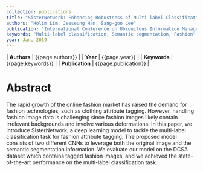 ```yaml
---
collection: publications
title: "SisterNetwork: Enhancing Robustness of Multi-label Classification with Semantically Segmented Images"
authors: "Holim Lim, Jeeseung Han, Sang-goo Lee"
publication: "International Conference on Ubiquitous Information Management and Communication (IMCOM 2019), pp. 1092-1099"
keywords: "Multi-label classification, Semantic segmentation, Fashion"
year: Jan, 2019
---
```


| **Authors**           | {{page.authors}}      |
| **Year**              | {{page.year}}         |
| **Keywords**          | {{page.keywords}}     |
| **Publication**       | {{page.publication}}  |

# Abstract
The rapid growth of the online fashion market has raised the demand for fashion technologies, such as clothing attribute tagging. However, handling fashion image data is challenging since fashion images likely contain irrelevant backgrounds and involve various deformations. In this paper, we introduce SisterNetwork, a deep learning model to tackle the multi-label classification task for fashion attribute tagging. The proposed model consists of two different CNNs to leverage both the original image and the semantic segmentation information. We evaluate our model on the DCSA dataset which contains tagged fashion images, and we achieved the state-of-the-art performance on the multi-label classification task.
